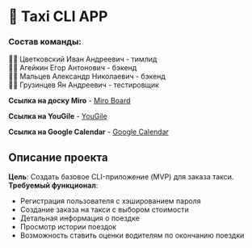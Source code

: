 # 🚖 Taxi CLI APP
### Состав команды:

👨‍💼 Цветковский Иван Андреевич - тимлид\
👨‍💻 Агейкин Егор Антонович - бэкенд\
👨‍💻 Мальцев Александр Николаевич - бэкенд\
👨‍🔬 Грузинцев Ян Андреевич - тестировщик

**Ссылка на доску Miro** - [Miro Board](https://miro.com/app/board/uXjVNkUkpW0=/?share_link_id=286177491097)

**Ссылка на YouGile** - [YouGile](https://muszhiki.yougile.com)

**Ccылка на Google Calendar** - [Google Calendar](https://calendar.google.com/calendar/u/0?cid=MGJkNzk2YTA5OWI4ZDZmZjJjYWEyNmQxMDBhOGNjODcxNTNlNzcwODg0MGUyMDEyNTYzNTU2YzFjYmNhY2FlM0Bncm91cC5jYWxlbmRhci5nb29nbGUuY29t)

## Описание проекта
**Цель**: Создать базовое CLI-приложение (MVP) для заказа такси.\
**Требуемый функционал**:
- Регистрация пользователя с хэшированием пароля
- Cоздание заказа на такси с выбором стоимости
- Детальная информация о поездке
- Просмотр истории поездок
- Возможность ставить оценки водителям по окончанию поездки
